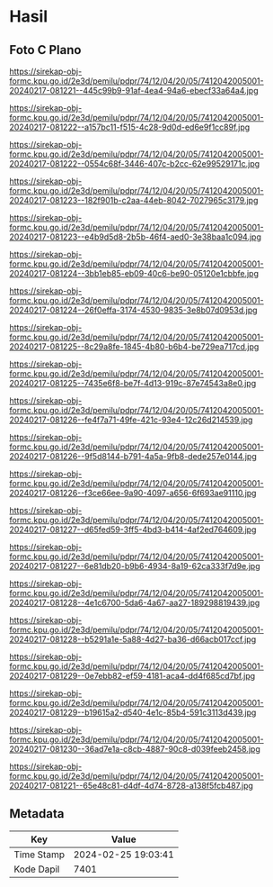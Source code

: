 # Hasil

## Foto C Plano

https://sirekap-obj-formc.kpu.go.id/2e3d/pemilu/pdpr/74/12/04/20/05/7412042005001-20240217-081221--445c99b9-91af-4ea4-94a6-ebecf33a64a4.jpg

https://sirekap-obj-formc.kpu.go.id/2e3d/pemilu/pdpr/74/12/04/20/05/7412042005001-20240217-081222--a157bc11-f515-4c28-9d0d-ed6e9f1cc89f.jpg

https://sirekap-obj-formc.kpu.go.id/2e3d/pemilu/pdpr/74/12/04/20/05/7412042005001-20240217-081222--0554c68f-3446-407c-b2cc-62e99529171c.jpg

https://sirekap-obj-formc.kpu.go.id/2e3d/pemilu/pdpr/74/12/04/20/05/7412042005001-20240217-081223--182f901b-c2aa-44eb-8042-7027965c3179.jpg

https://sirekap-obj-formc.kpu.go.id/2e3d/pemilu/pdpr/74/12/04/20/05/7412042005001-20240217-081223--e4b9d5d8-2b5b-46f4-aed0-3e38baa1c094.jpg

https://sirekap-obj-formc.kpu.go.id/2e3d/pemilu/pdpr/74/12/04/20/05/7412042005001-20240217-081224--3bb1eb85-eb09-40c6-be90-05120e1cbbfe.jpg

https://sirekap-obj-formc.kpu.go.id/2e3d/pemilu/pdpr/74/12/04/20/05/7412042005001-20240217-081224--26f0effa-3174-4530-9835-3e8b07d0953d.jpg

https://sirekap-obj-formc.kpu.go.id/2e3d/pemilu/pdpr/74/12/04/20/05/7412042005001-20240217-081225--8c29a8fe-1845-4b80-b6b4-be729ea717cd.jpg

https://sirekap-obj-formc.kpu.go.id/2e3d/pemilu/pdpr/74/12/04/20/05/7412042005001-20240217-081225--7435e6f8-be7f-4d13-919c-87e74543a8e0.jpg

https://sirekap-obj-formc.kpu.go.id/2e3d/pemilu/pdpr/74/12/04/20/05/7412042005001-20240217-081226--fe4f7a71-49fe-421c-93e4-12c26d214539.jpg

https://sirekap-obj-formc.kpu.go.id/2e3d/pemilu/pdpr/74/12/04/20/05/7412042005001-20240217-081226--9f5d8144-b791-4a5a-9fb8-dede257e0144.jpg

https://sirekap-obj-formc.kpu.go.id/2e3d/pemilu/pdpr/74/12/04/20/05/7412042005001-20240217-081226--f3ce66ee-9a90-4097-a656-6f693ae91110.jpg

https://sirekap-obj-formc.kpu.go.id/2e3d/pemilu/pdpr/74/12/04/20/05/7412042005001-20240217-081227--d65fed59-3ff5-4bd3-b414-4af2ed764609.jpg

https://sirekap-obj-formc.kpu.go.id/2e3d/pemilu/pdpr/74/12/04/20/05/7412042005001-20240217-081227--6e81db20-b9b6-4934-8a19-62ca333f7d9e.jpg

https://sirekap-obj-formc.kpu.go.id/2e3d/pemilu/pdpr/74/12/04/20/05/7412042005001-20240217-081228--4e1c6700-5da6-4a67-aa27-189298819439.jpg

https://sirekap-obj-formc.kpu.go.id/2e3d/pemilu/pdpr/74/12/04/20/05/7412042005001-20240217-081228--b5291a1e-5a88-4d27-ba36-d66acb017ccf.jpg

https://sirekap-obj-formc.kpu.go.id/2e3d/pemilu/pdpr/74/12/04/20/05/7412042005001-20240217-081229--0e7ebb82-ef59-4181-aca4-dd4f685cd7bf.jpg

https://sirekap-obj-formc.kpu.go.id/2e3d/pemilu/pdpr/74/12/04/20/05/7412042005001-20240217-081229--b19615a2-d540-4e1c-85b4-591c3113d439.jpg

https://sirekap-obj-formc.kpu.go.id/2e3d/pemilu/pdpr/74/12/04/20/05/7412042005001-20240217-081230--36ad7e1a-c8cb-4887-90c8-d039feeb2458.jpg

https://sirekap-obj-formc.kpu.go.id/2e3d/pemilu/pdpr/74/12/04/20/05/7412042005001-20240217-081221--65e48c81-d4df-4d74-8728-a138f5fcb487.jpg


## Metadata

| Key        | Value               |
| ---------- | ------------------- |
| Time Stamp | 2024-02-25 19:03:41 |
| Kode Dapil | 7401                |



